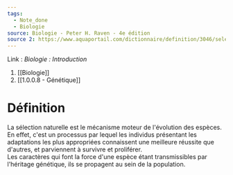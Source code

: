 ```yaml
---
tags:
  - Note_done
  - Biologie
source: Biologie - Peter H. Raven - 4e édition
source 2: https://www.aquaportail.com/dictionnaire/definition/3046/selection-naturelle
---
```


Link :
_Biologie : Introduction_
1. [[Biologie]]
2. [[1.0.0.8 - Génétique]]

# Définition
La sélection naturelle est le mécanisme moteur de l'évolution des espèces. En effet, c'est un processus par lequel les individus présentant les adaptations les plus appropriées connaissent une meilleure réussite que d'autres, et parviennent à survivre et proliférer. 
\
Les caractères qui font la force d'une espèce étant transmissibles par l'héritage génétique, ils se propagent au sein de la population.